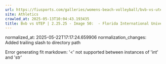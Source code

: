 ```yaml
---
url: https://fiusports.com/galleries/womens-beach-volleyball/bvb-vs-utep-2-25-25/image-50/356/62730/
site: Athletics
crawled_at: 2025-05-13T10:04:43.193435
title: Bvb vs UTEP | 2.25.25 - Image 50:  - Florida International University
---
```

normalized_at: 2025-05-22T17:17:24.659906
normalization_changes: Added trailing slash to directory path

Error generating fit markdown: '<' not supported between instances of 'int' and 'str'
